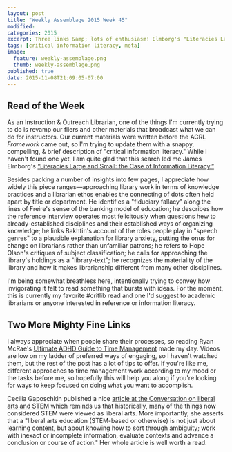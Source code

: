 ```yaml
---
layout: post
title: "Weekly Assemblage 2015 Week 45"
modified:
categories: 2015
excerpt: Three links &amp; lots of enthusiasm! Elmborg's "Literacies Large and Small," a Time Management mega post, &amp; how STEM relates to the liberal arts.  
tags: [critical information literacy, meta]
image:
  feature: weekly-assemblage.png
  thumb: weekly-assemblage.png
published: true
date: 2015-11-08T21:09:05-07:00
---
```

## Read of the Week  

As an Instruction & Outreach Librarian, one of the things I'm currently trying to do is revamp our fliers and other materials that broadcast what we can do for instructors. Our current materials were written before the ACRL *Framework* came out, so I'm trying to update them with a snappy, compelling, & brief description of "critical information literacy." While I haven't found one yet, I am quite glad that this search led me James Elmborg's [“Literacies Large and Small: the Case of Information Literacy.”](http://ir.uiowa.edu/slis_pubs/1/)    

Besides packing a number of insights into few pages, I appreciate how widely this piece ranges—approaching library work in terms of knowledge practices and a librarian ethos enables the connecting of dots often held apart by title or department. He identifies a "fiduciary fallacy" along the lines of Freire's sense of the banking model of education; he describes how the reference interview operates most felicitously when questions hew to already-established disciplines and their established ways of organizing knowledge; he links Bakhtin's account of the roles people play in "speech genres" to a plausible explanation for library anxiety, putting the onus for change on librarians rather than unfamiliar patrons; he refers to Hope Olson's critiques of subject classification; he calls for approaching the library's holdings as a "library-text"; he recognizes the materiality of the library and how it makes librarianship different from many other disciplines.  

I'm being somewhat breathless here, intentionally trying to convey how invigorating it felt to read something that bursts with ideas. For the moment, this is currently my favorite #critlib read and one I'd suggest to academic librarians or anyone interested in reference or information literacy.    

## Two More Mighty Fine Links  

I always appreciate when people share their processes, so reading Ryan McRae's [Ultimate ADHD Guide to Time Management](http://www.theadhdnerd.com/ultimate-adhd-guide-time-management/) made my day. Videos are low on my ladder of preferred ways of engaging, so I haven't watched them, but the rest of the post has a lot of tips to offer. If you're like me, different approaches to time management work according to my mood or the tasks before me, so hopefully this will help you along if you're looking for ways to keep focused on doing what you want to accomplish.   

Cecilia Gaposchkin published a nice [article at the Conversation on liberal arts and STEM](https://theconversation.com/here-are-some-more-reasons-why-liberal-arts-matter-49638) which reminds us that historically, many of the things now considered STEM were viewed as liberal arts. More importantly, she asserts that a "liberal arts education (STEM-based or otherwise) is not just about learning content, but about knowing how to sort through ambiguity; work with inexact or incomplete information, evaluate contexts and advance a conclusion or course of action." Her whole article is well worth a read.      